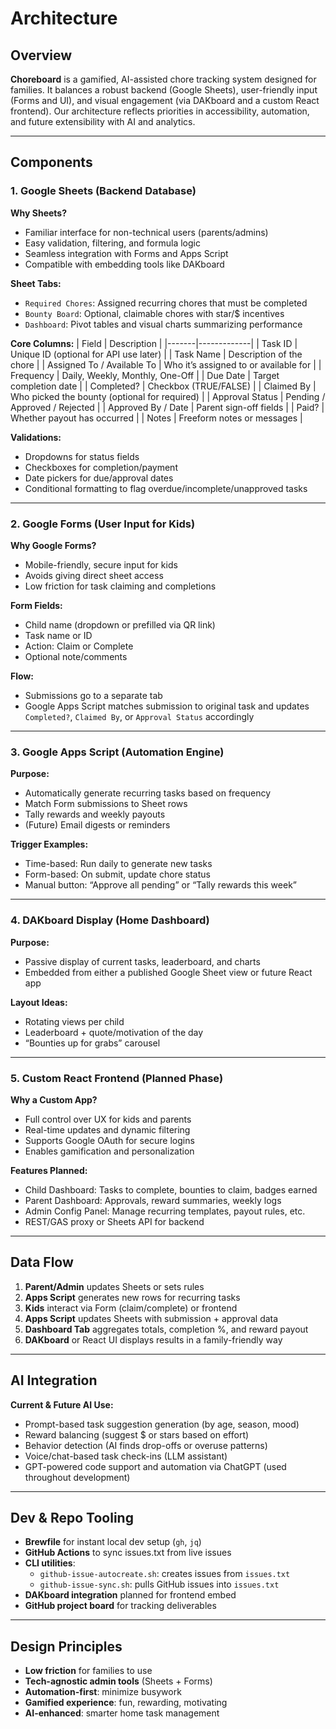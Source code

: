 # Architecture

## Overview

**Choreboard** is a gamified, AI-assisted chore tracking system designed for families. It balances a robust backend (Google Sheets), user-friendly input (Forms and UI), and visual engagement (via DAKboard and a custom React frontend). Our architecture reflects priorities in accessibility, automation, and future extensibility with AI and analytics.

---

## Components

### 1. Google Sheets (Backend Database)

**Why Sheets?**
- Familiar interface for non-technical users (parents/admins)
- Easy validation, filtering, and formula logic
- Seamless integration with Forms and Apps Script
- Compatible with embedding tools like DAKboard

**Sheet Tabs:**
- `Required Chores`: Assigned recurring chores that must be completed
- `Bounty Board`: Optional, claimable chores with star/$ incentives
- `Dashboard`: Pivot tables and visual charts summarizing performance

**Core Columns:**
| Field | Description |
|-------|-------------|
| Task ID | Unique ID (optional for API use later) |
| Task Name | Description of the chore |
| Assigned To / Available To | Who it’s assigned to or available for |
| Frequency | Daily, Weekly, Monthly, One-Off |
| Due Date | Target completion date |
| Completed? | Checkbox (TRUE/FALSE) |
| Claimed By | Who picked the bounty (optional for required) |
| Approval Status | Pending / Approved / Rejected |
| Approved By / Date | Parent sign-off fields |
| Paid? | Whether payout has occurred |
| Notes | Freeform notes or messages |

**Validations:**
- Dropdowns for status fields
- Checkboxes for completion/payment
- Date pickers for due/approval dates
- Conditional formatting to flag overdue/incomplete/unapproved tasks

---

### 2. Google Forms (User Input for Kids)

**Why Google Forms?**
- Mobile-friendly, secure input for kids
- Avoids giving direct sheet access
- Low friction for task claiming and completions

**Form Fields:**
- Child name (dropdown or prefilled via QR link)
- Task name or ID
- Action: Claim or Complete
- Optional note/comments

**Flow:**
- Submissions go to a separate tab
- Google Apps Script matches submission to original task and updates `Completed?`, `Claimed By`, or `Approval Status` accordingly

---

### 3. Google Apps Script (Automation Engine)

**Purpose:**
- Automatically generate recurring tasks based on frequency
- Match Form submissions to Sheet rows
- Tally rewards and weekly payouts
- (Future) Email digests or reminders

**Trigger Examples:**
- Time-based: Run daily to generate new tasks
- Form-based: On submit, update chore status
- Manual button: “Approve all pending” or “Tally rewards this week”

---

### 4. DAKboard Display (Home Dashboard)

**Purpose:**
- Passive display of current tasks, leaderboard, and charts
- Embedded from either a published Google Sheet view or future React app

**Layout Ideas:**
- Rotating views per child
- Leaderboard + quote/motivation of the day
- “Bounties up for grabs” carousel

---

### 5. Custom React Frontend (Planned Phase)

**Why a Custom App?**
- Full control over UX for kids and parents
- Real-time updates and dynamic filtering
- Supports Google OAuth for secure logins
- Enables gamification and personalization

**Features Planned:**
- Child Dashboard: Tasks to complete, bounties to claim, badges earned
- Parent Dashboard: Approvals, reward summaries, weekly logs
- Admin Config Panel: Manage recurring templates, payout rules, etc.
- REST/GAS proxy or Sheets API for backend

---

## Data Flow

1. **Parent/Admin** updates Sheets or sets rules
2. **Apps Script** generates new rows for recurring tasks
3. **Kids** interact via Form (claim/complete) or frontend
4. **Apps Script** updates Sheets with submission + approval data
5. **Dashboard Tab** aggregates totals, completion %, and reward payout
6. **DAKboard** or React UI displays results in a family-friendly way

---

## AI Integration

**Current & Future AI Use:**
- Prompt-based task suggestion generation (by age, season, mood)
- Reward balancing (suggest $ or stars based on effort)
- Behavior detection (AI finds drop-offs or overuse patterns)
- Voice/chat-based task check-ins (LLM assistant)
- GPT-powered code support and automation via ChatGPT (used throughout development)

---

## Dev & Repo Tooling

- **Brewfile** for instant local dev setup (`gh`, `jq`)
- **GitHub Actions** to sync issues.txt from live issues
- **CLI utilities**:
  - `github-issue-autocreate.sh`: creates issues from `issues.txt`
  - `github-issue-sync.sh`: pulls GitHub issues into `issues.txt`
- **DAKboard integration** planned for frontend embed
- **GitHub project board** for tracking deliverables

---

## Design Principles

- **Low friction** for families to use
- **Tech-agnostic admin tools** (Sheets + Forms)
- **Automation-first**: minimize busywork
- **Gamified experience**: fun, rewarding, motivating
- **AI-enhanced**: smarter home task management

